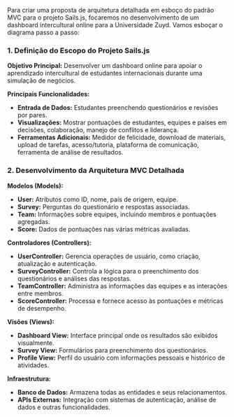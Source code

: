 Para criar uma proposta de arquitetura detalhada em esboço do padrão MVC para o projeto Sails.js, focaremos no desenvolvimento de um dashboard intercultural online para a Universidade Zuyd. Vamos esboçar o diagrama passo a passo:

### 1. Definição do Escopo do Projeto Sails.js
**Objetivo Principal:** Desenvolver um dashboard online para apoiar o aprendizado intercultural de estudantes internacionais durante uma simulação de negócios.

**Principais Funcionalidades:**
- **Entrada de Dados:** Estudantes preenchendo questionários e revisões por pares.
- **Visualizações:** Mostrar pontuações de estudantes, equipes e países em decisões, colaboração, manejo de conflitos e liderança.
- **Ferramentas Adicionais:** Medidor de felicidade, download de materiais, upload de tarefas, acesso/tutoria, plataforma de comunicação, ferramenta de análise de resultados.

### 2. Desenvolvimento da Arquitetura MVC Detalhada
**Modelos (Models):**
- **User:** Atributos como ID, nome, país de origem, equipe.
- **Survey:** Perguntas do questionário e respostas associadas.
- **Team:** Informações sobre equipes, incluindo membros e pontuações agregadas.
- **Score:** Dados de pontuações nas várias métricas avaliadas.

**Controladores (Controllers):**
- **UserController:** Gerencia operações de usuário, como criação, atualização e autenticação.
- **SurveyController:** Controla a lógica para o preenchimento dos questionários e análises das respostas.
- **TeamController:** Administra as informações das equipes e as interações entre membros.
- **ScoreController:** Processa e fornece acesso às pontuações e métricas de desempenho.

**Visões (Views):**
- **Dashboard View:** Interface principal onde os resultados são exibidos visualmente.
- **Survey View:** Formulários para preenchimento dos questionários.
- **Profile View:** Perfil do usuário com informações pessoais e histórico de atividades.

**Infraestrutura:**
- **Banco de Dados:** Armazena todas as entidades e seus relacionamentos.
- **APIs Externas:** Integração com sistemas de autenticação, análise de dados e outras funcionalidades.

